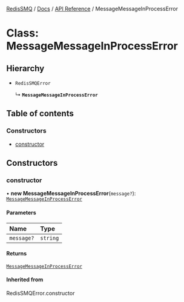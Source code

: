 [RedisSMQ](../../../README.md) / [Docs](../../README.md) / [API Reference](../README.md) / MessageMessageInProcessError

# Class: MessageMessageInProcessError

## Hierarchy

- `RedisSMQError`

  ↳ **`MessageMessageInProcessError`**

## Table of contents

### Constructors

- [constructor](MessageMessageInProcessError.md#constructor)

## Constructors

### constructor

• **new MessageMessageInProcessError**(`message?`): [`MessageMessageInProcessError`](MessageMessageInProcessError.md)

#### Parameters

| Name | Type |
| :------ | :------ |
| `message?` | `string` |

#### Returns

[`MessageMessageInProcessError`](MessageMessageInProcessError.md)

#### Inherited from

RedisSMQError.constructor
